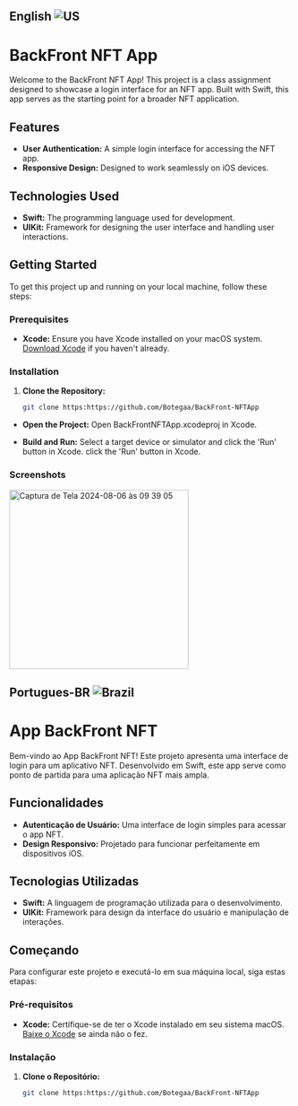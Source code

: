 ## English ![US](https://raw.githubusercontent.com/stevenrskelton/flag-icon/master/png/16/country-4x3/us.png)

# BackFront NFT App

Welcome to the BackFront NFT App! This project is a class assignment designed to showcase a login interface for an NFT app. Built with Swift, this app serves as the starting point for a broader NFT application.

## Features

- **User Authentication:** A simple login interface for accessing the NFT app.
- **Responsive Design:** Designed to work seamlessly on iOS devices.

## Technologies Used

- **Swift:** The programming language used for development.
- **UIKit:** Framework for designing the user interface and handling user interactions.

## Getting Started

To get this project up and running on your local machine, follow these steps:

### Prerequisites

- **Xcode:** Ensure you have Xcode installed on your macOS system. [Download Xcode](https://developer.apple.com/xcode/) if you haven't already.

### Installation

1. **Clone the Repository:**
   ```bash
   git clone https:https://github.com/Botegaa/BackFront-NFTApp

- **Open the Project:**
Open BackFrontNFTApp.xcodeproj in Xcode.

- **Build and Run:**
Select a target device or simulator and click the 'Run' button in Xcode.
click the 'Run' button in Xcode.

### Screenshots
<img width="320" alt="Captura de Tela 2024-08-06 às 09 39 05" src="https://github.com/user-attachments/assets/7225e0d2-6a05-424f-8ef7-e4d87b261c34">

## Portugues-BR ![Brazil](https://raw.githubusercontent.com/stevenrskelton/flag-icon/master/png/16/country-4x3/br.png "Brazil")

#  App BackFront NFT

Bem-vindo ao App BackFront NFT! Este projeto apresenta uma interface de login para um aplicativo NFT. Desenvolvido em Swift, este app serve como ponto de partida para uma aplicação NFT mais ampla.

## Funcionalidades

- **Autenticação de Usuário:** Uma interface de login simples para acessar o app NFT.
- **Design Responsivo:** Projetado para funcionar perfeitamente em dispositivos iOS.

## Tecnologias Utilizadas

- **Swift:** A linguagem de programação utilizada para o desenvolvimento.
- **UIKit:** Framework para design da interface do usuário e manipulação de interações.

## Começando

Para configurar este projeto e executá-lo em sua máquina local, siga estas etapas:

### Pré-requisitos

- **Xcode:** Certifique-se de ter o Xcode instalado em seu sistema macOS. [Baixe o Xcode](https://developer.apple.com/xcode/) se ainda não o fez.

### Instalação

1. **Clone o Repositório:**
   ```bash
   git clone https:https://github.com/Botegaa/BackFront-NFTApp

